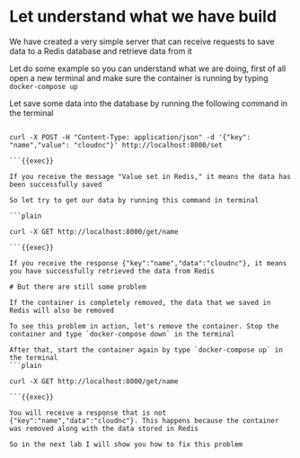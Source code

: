 # Let understand what we have build

We have created a very simple server that can receive requests to save data to a Redis database and retrieve data from it

Let do some example so you can understand what we are doing, first of all open a new terminal and make sure the container is running by typing `docker-compose up`

Let save some data into the database by running the following command in the terminal

```plain

curl -X POST -H "Content-Type: application/json" -d '{"key": "name","value": "cloudnc"}' http://localhost:8000/set

```{{exec}}

If you receive the message "Value set in Redis," it means the data has been successfully saved

So let try to get our data by running this command in terminal

```plain

curl -X GET http://localhost:8000/get/name

```{{exec}}

If you receive the response {"key":"name","data":"cloudnc"}, it means you have successfully retrieved the data from Redis

# But there are still some problem

If the container is completely removed, the data that we saved in Redis will also be removed

To see this problem in action, let's remove the container. Stop the container and type `docker-compose down` in the terminal

After that, start the container again by type `docker-compose up` in the terminal
```plain

curl -X GET http://localhost:8000/get/name

```{{exec}}

You will receive a response that is not {"key":"name","data":"cloudnc"}. This happens because the container was removed along with the data stored in Redis

So in the next lab I will show you how to fix this problem